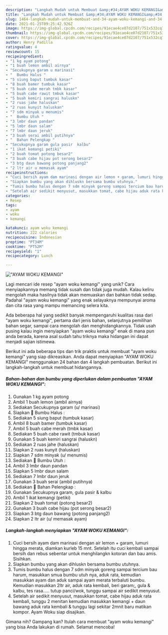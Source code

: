 ```yaml
---
description: "Langkah Mudah untuk Membuat &amp;#34;AYAM WOKU KEMANGI&amp;#34; Anti Gagal"
title: "Langkah Mudah untuk Membuat &amp;#34;AYAM WOKU KEMANGI&amp;#34; Anti Gagal"
slug: 1464-langkah-mudah-untuk-membuat-and-34-ayam-woku-kemangi-and-34-anti-gagal
date: 2021-01-25T09:25:42.926Z
image: https://img-global.cpcdn.com/recipes/91ecae4ce07d2107/751x532cq70/ayam-woku-kemangi-foto-resep-utama.jpg
thumbnail: https://img-global.cpcdn.com/recipes/91ecae4ce07d2107/751x532cq70/ayam-woku-kemangi-foto-resep-utama.jpg
cover: https://img-global.cpcdn.com/recipes/91ecae4ce07d2107/751x532cq70/ayam-woku-kemangi-foto-resep-utama.jpg
author: Henry Padilla
ratingvalue: 4
reviewcount: 15
recipeingredient:
- "1 kg ayam potong"
- "1 buah lemon ambil airnya"
- "Secukupnya garam u marinasi"
- "  Bumbu Halus "
- "5 siung baput tumbuk kasar"
- "8 buah bamer tumbuk kasar"
- "5 buah cabe merah tmbk kasar"
- "5 buah cabe rawit tmbuk kasar"
- "5 buah kemiri sangrai haluskn"
- "2 ruas jahe haluskan"
- "2 ruas kunyit haluskan"
- "7 sdm minyak u menumis"
- "  Bumbu Utuh "
- "3 lmbr daun pandan"
- "5 lmbr daun salam"
- "7 lmbr daun jeruk"
- "3 buah serai ambil putihnya"
- "  Bahan Pelengkap "
- "Secukupnya garam gula pasir  kalbu"
- "1 ikat kemangi petiki"
- "2 buah tomat potong besar2"
- "3 buah cabe hijau pot serong besar2"
- "3 btg daun bawang potong panjang2"
- "2 ltr air u memasak ayam"
recipeinstructions:
- "Cuci bersih ayam dam marinasi dengan air lemon + garam, lumuri hingga merata, diamkan kurleb 15 mnt. Setelah itu cuci kembali sampai bersih dan rebus sebentar untuk menghilangkn kotoran dan bau amis. Sisihkan."
- "Siapkan bumbu yang akan dihluskn bersama bumbu utuhnya."
- "Tumis bumbu halus dengan 7 sdm minyak goreng sampai tercium bau harum, masukkan smua bumbu utuh nya, aduk rata, kemudian masukkan ayam dan aduk sampai ayam merata terbaluti bumbu. Kemudian masukkan 2ltr air, aduk rata kembali, beri garam;, gula &amp; kalbu, tes rasa..... tutup panci/wok, tunggu sampai air sedikit menyusut."
- "Setelah air sedikit menyusut, masukkan tomat, cabe hijau aduk rata kembali, tunggu 2 menitan kemudian masukkan kemangi + daun bawang aduk rata kembali &amp; tunggu lagi sekitar 2mnit baru matikan kompor. Ayam Woku siap disajikan."
categories:
- Resep
tags:
- ayam
- woku
- kemangi

katakunci: ayam woku kemangi 
nutrition: 222 calories
recipecuisine: Indonesian
preptime: "PT34M"
cooktime: "PT52M"
recipeyield: "1"
recipecategory: Lunch

---
```



![&#34;AYAM WOKU KEMANGI&#34;](https://img-global.cpcdn.com/recipes/91ecae4ce07d2107/751x532cq70/ayam-woku-kemangi-foto-resep-utama.jpg)

Lagi mencari ide resep &#34;ayam woku kemangi&#34; yang unik? Cara menyiapkannya memang tidak susah dan tidak juga mudah. Kalau keliru mengolah maka hasilnya tidak akan memuaskan dan bahkan tidak sedap. Padahal &#34;ayam woku kemangi&#34; yang enak selayaknya mempunyai aroma dan cita rasa yang mampu memancing selera kita.

Ada beberapa hal yang sedikit banyak mempengaruhi kualitas rasa dari &#34;ayam woku kemangi&#34;, pertama dari jenis bahan, selanjutnya pemilihan bahan segar, sampai cara mengolah dan menghidangkannya. Tidak usah pusing kalau ingin menyiapkan &#34;ayam woku kemangi&#34; enak di mana pun anda berada, karena asal sudah tahu triknya maka hidangan ini dapat menjadi sajian istimewa.




Berikut ini ada beberapa tips dan trik praktis untuk membuat &#34;ayam woku kemangi&#34; yang siap dikreasikan. Anda dapat menyiapkan &#34;AYAM WOKU KEMANGI&#34; menggunakan 24 bahan dan 4 langkah pembuatan. Berikut ini langkah-langkah untuk membuat hidangannya.

<!--inarticleads1-->

##### Bahan-bahan dan bumbu yang diperlukan dalam pembuatan &#34;AYAM WOKU KEMANGI&#34;:

1. Gunakan 1 kg ayam potong
1. Ambil 1 buah lemon (ambil airnya)
1. Sediakan Secukupnya garam (u/ marinasi)
1. Siapkan  🦁 Bumbu Halus :
1. Sediakan 5 siung baput (tumbuk kasar)
1. Ambil 8 buah bamer (tumbuk kasar)
1. Ambil 5 buah cabe merah (tmbk kasar)
1. Sediakan 5 buah cabe rawit (tmbuk kasar)
1. Gunakan 5 buah kemiri sangrai (haluskn)
1. Sediakan 2 ruas jahe (haluskan)
1. Siapkan 2 ruas kunyit (haluskan)
1. Siapkan 7 sdm minyak (u/ menumis)
1. Sediakan  🦁 Bumbu Utuh :
1. Ambil 3 lmbr daun pandan
1. Siapkan 5 lmbr daun salam
1. Sediakan 7 lmbr daun jeruk
1. Gunakan 3 buah serai (ambil putihnya)
1. Sediakan  🦁 Bahan Pelengkap :
1. Gunakan Secukupnya garam, gula pasir &amp; kalbu
1. Ambil 1 ikat kemangi (petiki)
1. Siapkan 2 buah tomat (potong besar2)
1. Gunakan 3 buah cabe hijau (pot serong besar2)
1. Siapkan 3 btg daun bawang (potong panjang2)
1. Siapkan 2 ltr air (u/ memasak ayam)




<!--inarticleads2-->

##### Langkah-langkah menyiapkan &#34;AYAM WOKU KEMANGI&#34;:

1. Cuci bersih ayam dam marinasi dengan air lemon + garam, lumuri hingga merata, diamkan kurleb 15 mnt. Setelah itu cuci kembali sampai bersih dan rebus sebentar untuk menghilangkn kotoran dan bau amis. Sisihkan.
1. Siapkan bumbu yang akan dihluskn bersama bumbu utuhnya.
1. Tumis bumbu halus dengan 7 sdm minyak goreng sampai tercium bau harum, masukkan smua bumbu utuh nya, aduk rata, kemudian masukkan ayam dan aduk sampai ayam merata terbaluti bumbu. Kemudian masukkan 2ltr air, aduk rata kembali, beri garam;, gula &amp; kalbu, tes rasa..... tutup panci/wok, tunggu sampai air sedikit menyusut.
1. Setelah air sedikit menyusut, masukkan tomat, cabe hijau aduk rata kembali, tunggu 2 menitan kemudian masukkan kemangi + daun bawang aduk rata kembali &amp; tunggu lagi sekitar 2mnit baru matikan kompor. Ayam Woku siap disajikan.




Gimana nih? Gampang kan? Itulah cara membuat &#34;ayam woku kemangi&#34; yang bisa Anda lakukan di rumah. Selamat mencoba!
